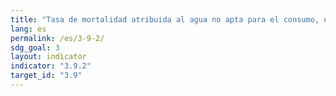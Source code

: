 ```yaml
---
title: "Tasa de mortalidad atribuida al agua no apta para el consumo, el saneamiento en condiciones de riesgo y la falta de higiene (exposición a servicios de Agua, Saneamiento e Higiene para Todos (WASH) no seguros)"
lang: es
permalink: /es/3-9-2/
sdg_goal: 3
layout: indicator
indicator: "3.9.2"
target_id: "3.9"
---
```


